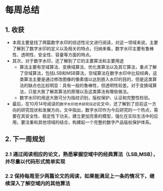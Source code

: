 # 每周总结

## 1. 收获

* 本周主要是找了两篇数字水印的综述性论文进行阅读，对这一领域来说，主要了解到了数字水印的定义以及相关的特点，归纳来看，数字水印主要有鲁棒性、透明性、安全性、容量等方面的特点。
* 其次，对于数字水印，还了解到了它的主要算法和主要用途
  * 算法主要有空域算法、变换域算法、优化类算法以及其它算法，重点了解了空域算法，包括LSB和MSB算法，空域算法在数字水印中比较经典，这类算法主要是通过修改图像的像素值以达到嵌入水印的目的，但是这类算法的缺点也比较明显：具有一般的鲁棒性，但透明性较差。对于变换域算法，只是大致了解其算法的原理以及这类算法有哪些做法。
  * 数字水印的用途大致可分为指纹识别，版权保护、认证和完整性检验。
* 最后，在10月14号阅读的```数字水印技术研究综述```论文中，还了解到了目前这一方向的研究现状和发展方向，文中指出，数字水印作为今后研究的一个热点，需要在其安全性、稳定性下功夫，建立更加完善的模型，强化在实际生活中的应用，要注重和其他领域的结合，构建起一个完整的数字产品版权保护体系。

## 2. 下一周规划

### 2.1 通过阅读相应的论文，熟悉掌握空域中的经典算法（LSB,MSB），并尽量以代码形式简单实现

### 2.2 保持每周至少两篇论文的阅读，如果能满足上一条的情况下，继续深入了解空域内的其他算法

